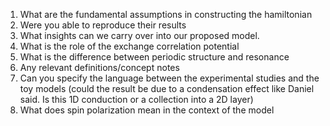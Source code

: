1. What are the fundamental assumptions in constructing the hamiltonian
2. Were you able to reproduce their results
3. What insights can we carry over into our proposed model.
4. What is the role of the exchange correlation potential
5. What is the difference between periodic structure and resonance
6. Any relevant definitions/concept notes
7. Can you specify the language between the experimental studies and the toy models (could the result be due to a condensation effect like Daniel said. Is this 1D conduction or a collection into a 2D layer)
8. What does spin polarization mean in the context of the model